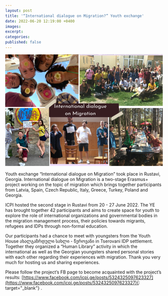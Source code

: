 ```yaml
---
layout: post
title: '“International dialogue on Migration?” Youth exchange'
date: 2022-06-20 12:19:00 +0400
images:
excerpt:
categories:
published: false
---
```


![](/uploads/International_dialogue_on_Migration.png)

Youth exchange “International dialogue on Migration” took place in Rustavi, Georgia. International dialogue on Migration is a two-stage Erasmus+ project working on the topic of migration which brings together participants from Latvia, Spain, Czech Republic, Italy, Greece, Turkey, Poland and Georgia.

	
ICPI hosted the second stage in Rustavi from 20 - 27 June 2022. The YE has brought together 42 participants and aims to create space for youth to explore the role of international organizations and governmental bodies in the migration management process, their policies towards migrants, refugees and IDPs through non-formal education.


Our participants had a chance to meet with youngsters from the Youth House ახალგაზრდული სახლი - წეროვანი in Tserovani IDP settlement. Together they organized a “Human Library” activity in which the international as well as the Georgian youngsters shared personal stories with each other regarding their experiences with migration. Thank you very much for hosting us and sharing experiences.


Please follow the project’s FB page to become acquainted with the project’s results: [https://www.facebook.com/icpi.ge/posts/5324325097623327](https://www.facebook.com/icpi.ge/posts/5324325097623327){: target="_blank"}  .